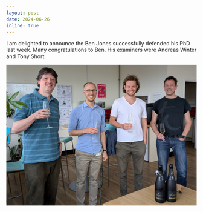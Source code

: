 ```yaml
---
layout: post
date: 2024-06-26
inline: true
---
```


I am delighted to announce the Ben Jones successfully defended his PhD last week. Many congratulations to Ben. His examiners were Andreas Winter and Tony Short. 

![Photo of Tony Short, Paul Skrzypczyk, Ben Jones and Andreas Winter toasting Ben's viva success](/assets/img/Ben_viva_celebration.jpg)